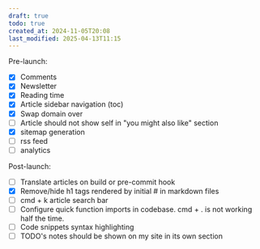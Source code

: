 ```yaml
---
draft: true
todo: true
created_at: 2024-11-05T20:08
last_modified: 2025-04-13T11:15
---
```


Pre-launch:
- [x] Comments
- [x] Newsletter
- [x] Reading time
- [x] Article sidebar navigation (toc)
- [x] Swap domain over
- [ ] Article should not show self in "you might also like" section
- [x] sitemap generation
- [ ] rss feed
- [ ] analytics

Post-launch:
- [ ] Translate articles on build or pre-commit hook
- [x] Remove/hide h1 tags rendered by initial # in markdown files
- [ ] cmd + k article search bar
- [ ] Configure quick function imports in codebase. cmd + . is not working half the time.
- [ ] Code snippets syntax highlighting
- [ ] TODO's notes should be shown on my site in its own section